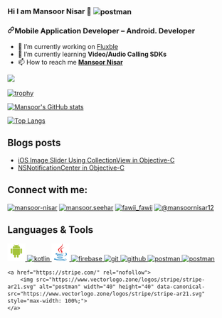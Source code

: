 ### Hi I am Mansoor Nisar 👋 <img src="https://static.xx.fbcdn.net/images/emoji.php/v9/t5f/1/16/1f1f5_1f1f0.png" alt="postman" width="20" height="20" align="center" data-canonical-src="https://static.xx.fbcdn.net/images/emoji.php/v9/t5f/1/16/1f1f5_1f1f0.png" style="max-width: 100%;">

<h3 dir="auto"><a id="user-content" class="anchor" aria-hidden="true" href="#"><svg class="octicon octicon-link" viewBox="0 0 16 16" version="1.1" width="16" height="16" aria-hidden="true"><path fill-rule="evenodd" d="M7.775 3.275a.75.75 0 001.06 1.06l1.25-1.25a2 2 0 112.83 2.83l-2.5 2.5a2 2 0 01-2.83 0 .75.75 0 00-1.06 1.06 3.5 3.5 0 004.95 0l2.5-2.5a3.5 3.5 0 00-4.95-4.95l-1.25 1.25zm-4.69 9.64a2 2 0 010-2.83l2.5-2.5a2 2 0 012.83 0 .75.75 0 001.06-1.06 3.5 3.5 0 00-4.95 0l-2.5 2.5a3.5 3.5 0 004.95 4.95l1.25-1.25a.75.75 0 00-1.06-1.06l-1.25 1.25a2 2 0 01-2.83 0z"></path></svg></a>Mobile Application Developer – Android. Developer</h3>

- 🔭 I’m currently working on [Fluxble](https://play.google.com/store/apps/details?id=com.target.meeraspace)
- 🌱 I’m currently learning <strong>Video/Audio Calling SDKs</strong>
- 📫 How to reach me <strong><a href="mailto:mansoornisar12@gmail.com">Mansoor Nisar</a></strong>

![](https://komarev.com/ghpvc/?username=mansoornisar92)

[![trophy](https://github-profile-trophy.vercel.app/?username=mansoornisar92&theme=dracula)](https://github.com/ryo-ma/github-profile-trophy)

[![Mansoor's GitHub stats](https://github-readme-stats.vercel.app/api?username=mansoornisar92&hide=stars&show_icons=true&theme=dark)](https://github.com/mansoornisar92/github-readme-stats)

[![Top Langs](https://github-readme-stats.vercel.app/api/top-langs/?username=mansoornisar92&theme=dracula&layout=compact)](https://github.com/mansoornisar92/github-readme-stats)


## Blogs posts
<ul dir="auto">
<li><a href="https://medium.com/@mansoornisar12/ios-image-slider-using-collectionview-in-objective-c-25aae3a996ac" rel="nofollow">iOS Image Slider Using CollectionView in Objective-C</a></li>
<li><a href="https://medium.com/@mansoornisar12/nsnotificationcenter-885c2bb2aaec" rel="nofollow">NSNotificationCenter in Objective-C</a></li>
</ul>


## Connect with me:
<p align="left" dir="auto">
<a href="https://linkedin.com/in/mansoor-nisar" rel="nofollow"><img align="center" src="https://raw.githubusercontent.com/rahuldkjain/github-profile-readme-generator/master/src/images/icons/Social/linked-in-alt.svg" alt="mansoor-nisar" height="30" width="40" style="max-width: 100%;"></a>
<a href="https://fb.com/mansoor.seehar" rel="nofollow"><img align="center" src="https://raw.githubusercontent.com/rahuldkjain/github-profile-readme-generator/master/src/images/icons/Social/facebook.svg" alt="mansoor.seehar" height="30" width="40" style="max-width: 100%;"></a>
<a href="https://instagram.com/fawii_fawii" rel="nofollow"><img align="center" src="https://raw.githubusercontent.com/rahuldkjain/github-profile-readme-generator/master/src/images/icons/Social/instagram.svg" alt="fawii_fawii" height="30" width="40" style="max-width: 100%;"></a>
<a href="https://medium.com/@mansoornisar12" rel="nofollow"><img align="center" src="https://raw.githubusercontent.com/rahuldkjain/github-profile-readme-generator/master/src/images/icons/Social/medium.svg" alt="@mansoornisar12" height="30" width="40" style="max-width: 100%;"></a>
</p>

## Languages & Tools
<p align="left" dir="auto"> 
	<a href="https://developer.android.com" rel="nofollow"> 
		<img src="https://raw.githubusercontent.com/devicons/devicon/master/icons/android/android-original-wordmark.svg" alt="android" width="40" height="40" style="max-width: 100%;"> 
	</a>
	<a href="https://kotlinlang.org" rel="nofollow"> 
		<img src="https://camo.githubusercontent.com/76ae44a94388e048be2d8f5730d221c844f291162e6c5cdd632b1623a1b859f8/68747470733a2f2f7777772e766563746f726c6f676f2e7a6f6e652f6c6f676f732f6b6f746c696e6c616e672f6b6f746c696e6c616e672d69636f6e2e737667" alt="kotlin" width="40" height="40" data-canonical-src="https://www.vectorlogo.zone/logos/kotlinlang/kotlinlang-icon.svg" style="max-width: 100%;"> 
	</a>
	<a href="https://www.java.com" rel="nofollow"> 
		<img src="https://raw.githubusercontent.com/devicons/devicon/master/icons/java/java-original.svg" alt="java" width="40" height="40" style="max-width: 100%;"> 
	</a>
	<a href="https://firebase.google.com/" rel="nofollow"> 
		<img src="https://camo.githubusercontent.com/dd4b2422ed3bfc9da88c43d18550375c66f9584327dff7ecc19315ce50b96f07/68747470733a2f2f7777772e766563746f726c6f676f2e7a6f6e652f6c6f676f732f66697265626173652f66697265626173652d69636f6e2e737667" alt="firebase" width="40" height="40" data-canonical-src="https://www.vectorlogo.zone/logos/firebase/firebase-icon.svg" style="max-width: 100%;"> 
	</a> 
	<a href="https://git-scm.com/" rel="nofollow"> 
		<img src="https://camo.githubusercontent.com/fbfcb9e3dc648adc93bef37c718db16c52f617ad055a26de6dc3c21865c3321d/68747470733a2f2f7777772e766563746f726c6f676f2e7a6f6e652f6c6f676f732f6769742d73636d2f6769742d73636d2d69636f6e2e737667" alt="git" width="40" height="40" data-canonical-src="https://www.vectorlogo.zone/logos/git-scm/git-scm-icon.svg" style="max-width: 100%;"> 
	</a> 
	<a href="https://github.com" rel="nofollow"> 
		<img src="https://raw.githubusercontent.com/jmnote/z-icons/master/svg/github.svg" alt="github" width="40" height="40" data-canonical-src="https://raw.githubusercontent.com/jmnote/z-icons/master/svg/github.svg" style="max-width: 100%;">
	</a> 
	<a href="https://postman.com" rel="nofollow"> 
		<img src="https://camo.githubusercontent.com/93b32389bf746009ca2370de7fe06c3b5146f4c99d99df65994f9ced0ba41685/68747470733a2f2f7777772e766563746f726c6f676f2e7a6f6e652f6c6f676f732f676574706f73746d616e2f676574706f73746d616e2d69636f6e2e737667" alt="postman" width="40" height="40" data-canonical-src="https://www.vectorlogo.zone/logos/getpostman/getpostman-icon.svg" style="max-width: 100%;"> 
	</a>
	<a href="https://flutter.dev" rel="nofollow"> 
		<img src="https://www.vectorlogo.zone/logos/flutterio/flutterio-icon.svg" alt="postman" width="40" height="40" data-canonical-src="https://www.vectorlogo.zone/logos/flutterio/flutterio-icon.svg" style="max-width: 100%;"> 
	</a>
	
	<a href="https://stripe.com/" rel="nofollow"> 
		<img src="https://www.vectorlogo.zone/logos/stripe/stripe-ar21.svg" alt="postman" width="40" height="40" data-canonical-src="https://www.vectorlogo.zone/logos/stripe/stripe-ar21.svg" style="max-width: 100%;"> 
	</a>
	
</p>
